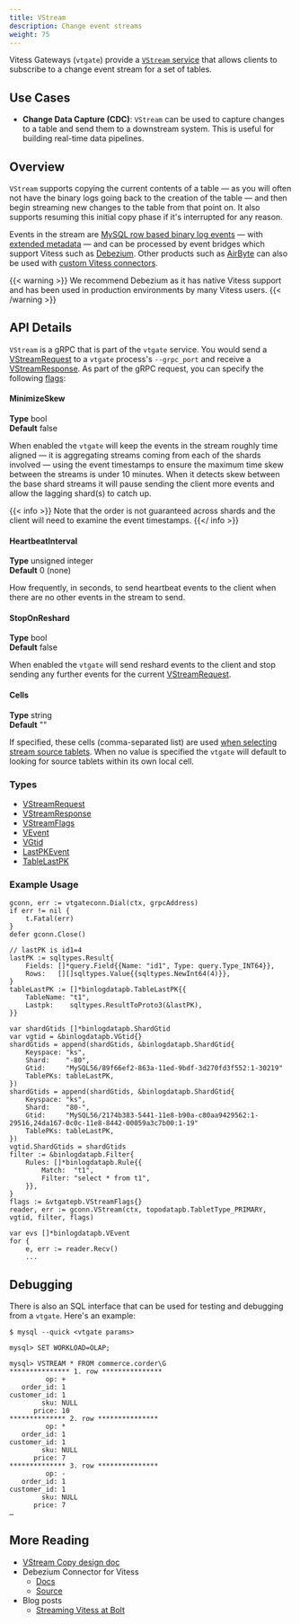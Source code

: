```yaml
---
title: VStream
description: Change event streams
weight: 75
---
```


Vitess Gateways (`vtgate`) provide a [`VStream` service](../../../concepts/vstream/)
that allows clients to subscribe to a change event stream for a set of tables.

## Use Cases

 * **Change Data Capture (CDC)**: `VStream` can be used to capture changes to a
   table and send them to a downstream system. This is useful for building
   real-time data pipelines.

## Overview

`VStream` supports copying the current contents of a table — as you will often not
have the binary logs going back to the creation of the table — and then begin streaming
new changes to the table from that point on. It also supports resuming this initial copy
phase if it's interrupted for any reason.

Events in the stream are [MySQL row based binary log events](https://dev.mysql.com/doc/refman/en/mysqlbinlog-row-events.html) — with [extended metadata](https://pkg.go.dev/vitess.io/vitess/go/vt/proto/binlogdata#VEvent)
— and can be processed by event bridges which support Vitess such as
[Debezium](https://debezium.io/documentation/reference/stable/connectors/vitess.html).
Other products such as [AirByte](https://airbyte.com) can also be used with [custom
Vitess connectors](https://docs.airbyte.com/connector-development/).

{{< warning >}}
We recommend Debezium as it has native Vitess support and has been used in production
environments by many Vitess users.
{{< /warning >}}

## API Details

`VStream` is a gRPC that is part of the `vtgate` service. You would send a
[VStreamRequest](https://pkg.go.dev/vitess.io/vitess/go/vt/proto/vtgate#VStreamRequest)
to a `vtgate` process's `--grpc_port` and receive a
[VStreamResponse](https://pkg.go.dev/vitess.io/vitess/go/vt/proto/vtgate#VStreamResponse).
As part of the gRPC request, you can specify the following
[flags](https://pkg.go.dev/vitess.io/vitess/go/vt/proto/vtgate#VStreamFlags):

#### MinimizeSkew

**Type** bool\
**Default** false

When enabled the `vtgate` will keep the events in the stream roughly time aligned — it is aggregating streams coming
from each of the shards involved — using the event timestamps to ensure the maximum time skew between the streams is
under 10 minutes. When it detects skew between the base shard streams it will pause sending the client more events and allow the lagging shard(s)
to catch up.

{{< info >}}
Note that the order is not guaranteed across shards and the client will need to examine the event timestamps.
{{</ info >}}

#### HeartbeatInterval

**Type** unsigned integer\
**Default** 0 (none)

How frequently, in seconds, to send heartbeat events to the client when there are no other events in the stream to
send.

#### StopOnReshard

**Type** bool\
**Default** false

When enabled the `vtgate` will send reshard events to the client and stop sending any further events for the current
[VStreamRequest](https://pkg.go.dev/vitess.io/vitess/go/vt/proto/vtgate#VStreamRequest).

#### Cells

**Type** string\
**Default** ""

If specified, these cells (comma-separated list) are used
[when selecting stream source tablets](../tablet_selection/). When no value is specified the `vtgate` will
default to looking for source tablets within its own local cell.

### Types
 * [VStreamRequest](https://pkg.go.dev/vitess.io/vitess/go/vt/proto/vtgate#VStreamRequest)
 * [VStreamResponse](https://pkg.go.dev/vitess.io/vitess/go/vt/proto/vtgate#VStreamResponse)
 * [VStreamFlags](https://pkg.go.dev/vitess.io/vitess/go/vt/proto/vtgate#VStreamFlags)
 * [VEvent](https://pkg.go.dev/vitess.io/vitess/go/vt/proto/binlogdata#VEvent)
 * [VGtid](https://pkg.go.dev/vitess.io/vitess/go/vt/proto/binlogdata#VGtid)
 * [LastPKEvent](https://pkg.go.dev/vitess.io/vitess/go/vt/proto/binlogdata#LastPKEvent)
 * [TableLastPK](https://pkg.go.dev/vitess.io/vitess/go/vt/proto/binlogdata#TableLastPK)

### Example Usage
```
gconn, err := vtgateconn.Dial(ctx, grpcAddress)
if err != nil {
    t.Fatal(err)
}
defer gconn.Close()

// lastPK is id1=4
lastPK := sqltypes.Result{
    Fields: []*query.Field{{Name: "id1", Type: query.Type_INT64}},
    Rows:   [][]sqltypes.Value{{sqltypes.NewInt64(4)}},
}
tableLastPK := []*binlogdatapb.TableLastPK{{
    TableName: "t1",
    Lastpk:    sqltypes.ResultToProto3(&lastPK),
}}

var shardGtids []*binlogdatapb.ShardGtid
var vgtid = &binlogdatapb.VGtid{}
shardGtids = append(shardGtids, &binlogdatapb.ShardGtid{
    Keyspace: "ks",
    Shard:    "-80",
    Gtid:     "MySQL56/89f66ef2-863a-11ed-9bdf-3d270fd3f552:1-30219"
    TablePKs: tableLastPK,
})
shardGtids = append(shardGtids, &binlogdatapb.ShardGtid{
    Keyspace: "ks",
    Shard:    "80-",
    Gtid:     "MySQL56/2174b383-5441-11e8-b90a-c80aa9429562:1-29516,24da167-0c0c-11e8-8442-00059a3c7b00:1-19"
    TablePKs: tableLastPK,
})
vgtid.ShardGtids = shardGtids
filter := &binlogdatapb.Filter{
    Rules: []*binlogdatapb.Rule{{
        Match:  "t1",
        Filter: "select * from t1",
    }},
}
flags := &vtgatepb.VStreamFlags{}
reader, err := gconn.VStream(ctx, topodatapb.TabletType_PRIMARY, vgtid, filter, flags)

var evs []*binlogdatapb.VEvent
for {
    e, err := reader.Recv()
    ...
```

## Debugging

There is also an SQL interface that can be used for testing and debugging from a `vtgate`. Here's an example:
```
$ mysql --quick <vtgate params>

mysql> SET WORKLOAD=OLAP;

mysql> VSTREAM * FROM commerce.corder\G
*************** 1. row ***************
         op: +
   order_id: 1
customer_id: 1
        sku: NULL
      price: 10
************** 2. row ***************
         op: *
   order_id: 1
customer_id: 1
        sku: NULL
      price: 7
************** 3. row ***************
         op: -
   order_id: 1
customer_id: 1
        sku: NULL
      price: 7
…
```

## More Reading

  * [VStream Copy design doc](https://vitess.io/docs/design-docs/vreplication/vstream/vscopy/)
  * Debezium Connector for Vitess
    * [Docs](https://debezium.io/documentation/reference/stable/connectors/vitess.html)
    * [Source](https://github.com/debezium/debezium-connector-vitess/)
  * Blog posts
    * [Streaming Vitess at Bolt](https://medium.com/bolt-labs/streaming-vitess-at-bolt-f8ea93211c3f)
